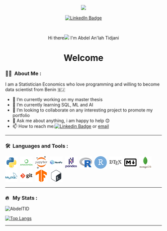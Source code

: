 <p align="center"><img src="https://media.giphy.com/media/M9gbBd9nbDrOTu1Mqx/giphy.gif" width="100"/></p>
<p align="center">
<a href="https://www.linkedin.com/in/abdel-tidjani-583018188/"><img src="https://img.shields.io/badge/LinkedIn-blue?style=for-the-badge&logo=linkedin&logoColor=white" alt="LinkedIn Badge"></a>
</p>

<p align="center"><img src="https://komarev.com/ghpvc/?username=AbdelTID&style=flat-square&color=blue" alt=""></p>

<p align="center">Hi there<img src="https://media.giphy.com/media/hvRJCLFzcasrR4ia7z/giphy.gif" width="40">  I'm Abdel An'lah Tidjani </p>

<h1 align="center"> Welcome </h1>


### :woman_technologist: &nbsp;About Me :
I am a Statistician Economics who love programming and willing to become data scientist from Benin :benin: &nbsp;
- 🔭 I’m currently working on my master thesis 
- 🌱 I’m currently learning SQL, ML and AI
- 👯 I’m looking to collaborate on any interesting project to promote my portfolio 
- 💬 Ask me about anything, i am happy to help 😊
- 📫 How to reach me:[![Linkedin Badge](https://img.shields.io/badge/-Abdel-blue?style=flat&logo=Linkedin&logoColor=white)](https://www.linkedin.com/in/abdel-tidjani-583018188/)  or  [email](mailto:Atidjani@africanschoolofeconomics.com) 

---
### 🛠 &nbsp;Languages and Tools :


<p>
<img src="https://github.com/devicons/devicon/blob/master/icons/python/python-original.svg" title="Python" alt="Python" width="40" height="40"/>&nbsp;
<img src="https://github.com/devicons/devicon/blob/master/icons/anaconda/anaconda-original-wordmark.svg" title="Anaconda"  alt="Anaconda" width="40" height="40"/>&nbsp;
<img src="https://github.com/devicons/devicon/blob/master/icons/jupyter/jupyter-original-wordmark.svg" title="jupyter" alt="Jupyter" width="40" height="40"/>&nbsp;
<img src="https://github.com/devicons/devicon/blob/master/icons/numpy/numpy-original-wordmark.svg" title="Numpy"  alt="Numpy" width="40" height="40"/>&nbsp;
<img src="https://github.com/devicons/devicon/blob/master/icons/pandas/pandas-original-wordmark.svg"  title="Pandas" alt="Pandas" width="40" height="40"/>&nbsp;
<img src="https://github.com/devicons/devicon/blob/master/icons/r/r-original.svg" title="R" **alt="R" width="40" height="40"/>&nbsp;
<img src="https://github.com/devicons/devicon/blob/master/icons/rstudio/rstudio-original.svg" title="RStudio" **alt="RStudio" width="40" height="40"/>&nbsp;
<img src="https://github.com/devicons/devicon/blob/master/icons/latex/latex-original.svg" title="Latex"  alt="Latex" width="40" height="40"/>&nbsp;
<img src="https://github.com/devicons/devicon/blob/master/icons/markdown/markdown-original.svg" title="Markdown" alt="Markdown" width="40" height="40"/>&nbsp;
<img src="https://github.com/devicons/devicon/blob/master/icons/mongodb/mongodb-original-wordmark.svg" title="MongoDB" alt="MongoDB" width="40" height="40"/>&nbsp;
<img src="https://github.com/devicons/devicon/blob/master/icons/mysql/mysql-plain-wordmark.svg" title="MySQL" **alt="MySQL" width="40" height="40"/>&nbsp;
<img src="https://github.com/devicons/devicon/blob/master/icons/git/git-original-wordmark.svg" title="Git" **alt="Git" width="40" height="40"/>&nbsp;
<img src="https://github.com/devicons/devicon/blob/master/icons/tensorflow/tensorflow-original.svg" title="Tensorflow" **alt="Tensorflow" width="40" height="40"/>&nbsp;
<img src="https://github.com/devicons/devicon/blob/master/icons/bash/bash-plain.svg" title="bash" alt="bash" width="40" height="40"/>&nbsp;
</p>


---

### 🔥 &nbsp; My Stats :

<img src="https://github-readme-stats.vercel.app/api?username=AbdelTID&show_icons=true&theme=gotham" alt="AbdelTID" />

[![Top Langs](https://github-readme-stats.vercel.app/api/top-langs/?username=AbdelTID&layout=compact&theme=vision-friendly-dark)](https://github.com/anuraghazra/github-readme-stats)

---

